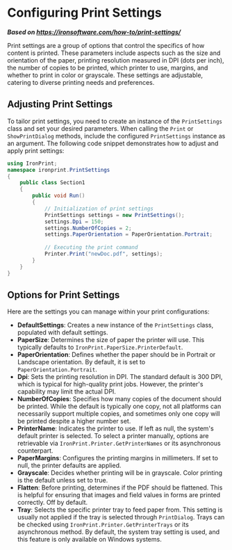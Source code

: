 # Configuring Print Settings

***Based on <https://ironsoftware.com/how-to/print-settings/>***


Print settings are a group of options that control the specifics of how content is printed. These parameters include aspects such as the size and orientation of the paper, printing resolution measured in DPI (dots per inch), the number of copies to be printed, which printer to use, margins, and whether to print in color or grayscale. These settings are adjustable, catering to diverse printing needs and preferences.

## Adjusting Print Settings

To tailor print settings, you need to create an instance of the `PrintSettings` class and set your desired parameters. When calling the `Print` or `ShowPrintDialog` methods, include the configured `PrintSettings` instance as an argument. The following code snippet demonstrates how to adjust and apply print settings:

```cs
using IronPrint;
namespace ironprint.PrintSettings
{
    public class Section1
    {
        public void Run()
        {
            // Initialization of print settings
            PrintSettings settings = new PrintSettings();
            settings.Dpi = 150;
            settings.NumberOfCopies = 2;
            settings.PaperOrientation = PaperOrientation.Portrait;
            
            // Executing the print command
            Printer.Print("newDoc.pdf", settings);
        }
    }
}
```

## Options for Print Settings

Here are the settings you can manage within your print configurations:

- **DefaultSettings**: Creates a new instance of the `PrintSettings` class, populated with default settings.
- **PaperSize**: Determines the size of paper the printer will use. This typically defaults to `IronPrint.PaperSize.PrinterDefault`.
- **PaperOrientation**: Defines whether the paper should be in Portrait or Landscape orientation. By default, it is set to `PaperOrientation.Portrait`.
- **Dpi**: Sets the printing resolution in DPI. The standard default is 300 DPI, which is typical for high-quality print jobs. However, the printer's capability may limit the actual DPI.
- **NumberOfCopies**: Specifies how many copies of the document should be printed. While the default is typically one copy, not all platforms can necessarily support multiple copies, and sometimes only one copy will be printed despite a higher number set.
- **PrinterName**: Indicates the printer to use. If left as null, the system's default printer is selected. To select a printer manually, options are retrievable via `IronPrint.Printer.GetPrinterNames` or its asynchronous counterpart.
- **PaperMargins**: Configures the printing margins in millimeters. If set to null, the printer defaults are applied.
- **Grayscale**: Decides whether printing will be in grayscale. Color printing is the default unless set to true.
- **Flatten**: Before printing, determines if the PDF should be flattened. This is helpful for ensuring that images and field values in forms are printed correctly. Off by default.
- **Tray**: Selects the specific printer tray to feed paper from. This setting is usually not applied if the tray is selected through `PrintDialog`. Trays can be checked using `IronPrint.Printer.GetPrinterTrays` or its asynchronous method. By default, the system tray setting is used, and this feature is only available on Windows systems.